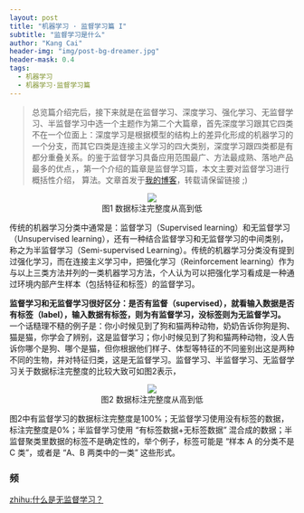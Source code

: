 ```yaml
---
layout: post
title: "机器学习 · 监督学习篇 I"
subtitle: "监督学习是什么"
author: "Kang Cai"
header-img: "img/post-bg-dreamer.jpg"
header-mask: 0.4
tags:
  - 机器学习
  - 机器学习·监督学习篇
---
```


> 总览篇介绍完后，接下来就是在监督学习、深度学习、强化学习、无监督学习、半监督学习中选一个主题作为第二个大篇章，首先深度学习跟其它四类不在一个位面上：深度学习是根据模型的结构上的差异化形成的机器学习的一个分支，而其它四类是连接主义学习的四大类别，深度学习跟四类都是有都分重叠关系。的鉴于监督学习具备应用范围最广、方法最成熟、落地产品最多的优点，，第一个介绍的篇章是监督学习篇，本文主要对监督学习进行概括性介绍，
> 算法。文章首发于[我的博客](https://kangcai.github.io/)，转载请保留链接 ;)

<center>
<img src="https://kangcai.github.io/img/in-post/post-ml/learning classification2.png"/>
</center>
<center>图1 数据标注完整度从高到低</center>

传统的机器学习分类中通常是：监督学习（Supervised learning）和无监督学习（Unsupervised learning），还有一种结合监督学习和无监督学习的中间类别，称之为半监督学习（Semi-supervised Learning）。传统的机器学习分类没有提到过强化学习，而在连接主义学习中，把强化学习（Reinforcement learning）作为与以上三类方法并列的一类机器学习方法，个人认为可以把强化学习看成是一种通过环境内部产生样本（包括特征和标签）的监督学习。

**监督学习和无监督学习很好区分：是否有监督（supervised），就看输入数据是否有标签（label），输入数据有标签，则为有监督学习，没标签则为无监督学习。** 一个话糙理不糙的例子是：你小时候见到了狗和猫两种动物，奶奶告诉你狗是狗、猫是猫，你学会了辨别，这是监督学习；你小时候见到了狗和猫两种动物，没人告诉你哪个是狗、哪个是猫，但你根据他们样子、体型等特征的不同鉴别出这是两种不同的生物，并对特征归类，这是无监督学习。监督学习、半监督学习、无监督学习关于数据标注完整度的比较大致可如图2表示，

<center>
<img src="https://kangcai.github.io/img/in-post/post-ml/learning classification.png"/>
</center>
<center>图2 数据标注完整度从高到低</center>

图2中有监督学习的数据标注完整度是100%；无监督学习使用没有标签的数据，标注完整度是0%；半监督学习使用 “有标签数据+无标签数据” 混合成的数据；半监督聚类里数据的标签不是确定性的，举个例子，标签可能是 “样本 A 的分类不是 C 类”，或者是 “A、B 两类中的一类” 这些形式。



### 频

[zhihu:什么是无监督学习？](https://www.zhihu.com/question/23194489)